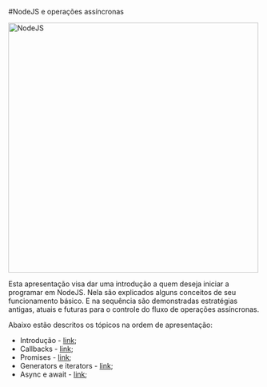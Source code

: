 #NodeJS e operações assíncronas

<img src="https://github.com/FelipeMonobe/js_study/blob/master/images/logo.png" width="500" alt="NodeJS">

Esta apresentação visa dar uma introdução a quem deseja iniciar a programar em NodeJS.
Nela são explicados alguns conceitos de seu funcionamento básico.
E na sequência são demonstradas estratégias antigas, atuais e futuras para o controle do fluxo de
operações assíncronas.

Abaixo estão descritos os tópicos na ordem de apresentação:

* Introdução - [link](0_introducao/README);
* Callbacks - [link](1_callbacks/README);
* Promises - [link](2_promises/README);
* Generators e iterators - [link](3_generators/README);
* Async e await - [link](4_async/README);
